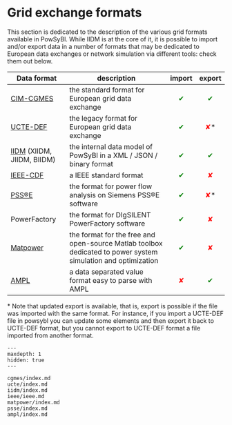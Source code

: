 # Grid exchange formats

This section is dedicated to the description of the various grid formats available in PowSyBl. While IIDM is at the core
of it, it is possible to import and/or export data in a number of formats that may be dedicated to European data
exchanges
or network simulation via different tools: check them out below.

| Data format                                 | description                                                                                                  |                  import                   |                  export                   |
|---------------------------------------------|--------------------------------------------------------------------------------------------------------------|:-----------------------------------------:|:-----------------------------------------:|
| [CIM-CGMES](cgmes/index.md)                 | the standard format for European grid data exchange                                                          | <span style="color:green">&#x2714;</span> | <span style="color:green">&#x2714;</span> |
| [UCTE-DEF](ucte/index.md)                   | the legacy format for European grid data exchange                                                            | <span style="color:green">&#x2714;</span> | <span style="color:red">&#x2718;</span>*  |
| [IIDM](iidm/index.md) (XIIDM, JIIDM, BIIDM) | the internal data model of PowSyBl in a XML / JSON / binary format                                           | <span style="color:green">&#x2714;</span> | <span style="color:green">&#x2714;</span> |
| [IEEE-CDF](ieee/index.md)                   | a IEEE standard format                                                                                       | <span style="color:green">&#x2714;</span> |  <span style="color:red">&#x2718;</span>  |
| [PSS®E](psse/index.md)                      | the format for power flow analysis on Siemens PSS®E software                                                 | <span style="color:green">&#x2714;</span> | <span style="color:red">&#x2718;</span>*  |
| PowerFactory                                | the format for DIgSILENT PowerFactory software                                                               | <span style="color:green">&#x2714;</span> |  <span style="color:red">&#x2718;</span>  |
| [Matpower](matpower/index.md)               | the format for the free and open-source Matlab toolbox dedicated to power system simulation and optimization | <span style="color:green">&#x2714;</span> |  <span style="color:red">&#x2718;</span>  |
| [AMPL](ampl/index.md)                       | a data separated value format easy to parse with AMPL                                                        |  <span style="color:red">&#x2718;</span>  | <span style="color:green">&#x2714;</span> |

\* Note that updated export is available, that is, export is possible if the file was imported with the same format.
For instance, if you import a UCTE-DEF file in powsybl you can update some elements and then export it back to UCTE-DEF
format, but you cannot export to UCTE-DEF format a file imported from another format.

```{toctree}
---
maxdepth: 1
hidden: true
---

cgmes/index.md
ucte/index.md
iidm/index.md
ieee/ieee.md
matpower/index.md
psse/index.md
ampl/index.md
```
